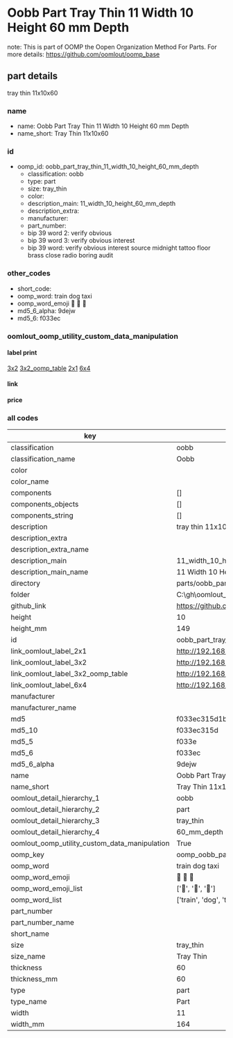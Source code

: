 # Oobb Part Tray Thin 11 Width 10 Height 60 mm Depth  

note: This is part of OOMP the Oopen Organization Method For Parts. For more details: https://github.com/oomlout/oomp_base

##  part details
  



tray thin 11x10x60



### name
* name: Oobb Part Tray Thin 11 Width 10 Height 60 mm Depth
* name_short: Tray Thin 11x10x60 
### id
* oomp_id: oobb_part_tray_thin_11_width_10_height_60_mm_depth
  * classification: oobb
  * type: part
  * size: tray_thin
  * color: 
  * description_main: 11_width_10_height_60_mm_depth
  * description_extra: 
  * manufacturer: 
  * part_number: 
  * bip 39 word 2: verify obvious
  * bip 39 word 3: verify obvious interest
  * bip 39 word: verify obvious interest source midnight tattoo floor brass close radio boring audit

### other_codes
* short_code: 
* oomp_word: train dog taxi
* oomp_word_emoji :train: :dog: :taxi:
* md5_6_alpha: 9dejw
* md5_6: f033ec






### oomlout_oomp_utility_custom_data_manipulation
#### label print
[3x2](http://192.168.1.245:1112/?label=oomp%209dejw)
[3x2_oomp_table](http://192.168.1.108:1112/?label=oomp%209dejw)
[2x1](http://192.168.1.242:1112/?label=oomp%209dejw)
[6x4](http://192.168.1.55:1112/?label=oomp%209dejw)    

#### link

                              

#### price







### all codes 
| key | value |  
| --- | --- |  
| classification | oobb |  
| classification_name | Oobb |  
| color |  |  
| color_name |  |  
| components | [] |  
| components_objects | [] |  
| components_string | [] |  
| description | tray thin 11x10x60 |  
| description_extra |  |  
| description_extra_name |  |  
| description_main | 11_width_10_height_60_mm_depth |  
| description_main_name | 11 Width 10 Height 60 mm Depth |  
| directory | parts/oobb_part_tray_thin_11_width_10_height_60_mm_depth |  
| folder | C:\gh\oomlout_oobb_version_4_generated_parts\parts\oobb_part_tray_thin_11_width_10_height_60_mm_depth |  
| github_link | https://github.com/oomlout/oomlout_oomp_part_src/tree/main/parts/oobb_part_tray_thin_11_width_10_height_60_mm_depth |  
| height | 10 |  
| height_mm | 149 |  
| id | oobb_part_tray_thin_11_width_10_height_60_mm_depth |  
| link_oomlout_label_2x1 | http://192.168.1.242:1112/?label=oomp%209dejw |  
| link_oomlout_label_3x2 | http://192.168.1.245:1112/?label=oomp%209dejw |  
| link_oomlout_label_3x2_oomp_table | http://192.168.1.108:1112/?label=oomp%209dejw |  
| link_oomlout_label_6x4 | http://192.168.1.55:1112/?label=oomp%209dejw |  
| manufacturer |  |  
| manufacturer_name |  |  
| md5 | f033ec315d1b2b2f79463d00eb662f95 |  
| md5_10 | f033ec315d |  
| md5_5 | f033e |  
| md5_6 | f033ec |  
| md5_6_alpha | 9dejw |  
| name | Oobb Part Tray Thin 11 Width 10 Height 60 mm Depth |  
| name_short | Tray Thin 11x10x60  |  
| oomlout_detail_hierarchy_1 | oobb |  
| oomlout_detail_hierarchy_2 | part |  
| oomlout_detail_hierarchy_3 | tray_thin |  
| oomlout_detail_hierarchy_4 | 60_mm_depth |  
| oomlout_oomp_utility_custom_data_manipulation | True |  
| oomp_key | oomp_oobb_part_tray_thin_11_width_10_height_60_mm_depth |  
| oomp_word | train dog taxi |  
| oomp_word_emoji | :train: :dog: :taxi: |  
| oomp_word_emoji_list | [':train:', ':dog:', ':taxi:'] |  
| oomp_word_list | ['train', 'dog', 'taxi'] |  
| part_number |  |  
| part_number_name |  |  
| short_name |  |  
| size | tray_thin |  
| size_name | Tray Thin |  
| thickness | 60 |  
| thickness_mm | 60 |  
| type | part |  
| type_name | Part |  
| width | 11 |  
| width_mm | 164 |  
